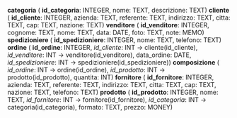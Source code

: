 **categoria** (  **id_categoria**: INTEGER, nome: TEXT, descrizione: TEXT)
**cliente** (  **id_cliente**: INTEGER, azienda: TEXT, referente: TEXT, indirizzo: TEXT, citta: TEXT, cap: TEXT, nazione: TEXT)
**venditore** (  **id_venditore**: INTEGER, cognome: TEXT, nome: TEXT, data: DATE, foto: TEXT, note: MEMO)
**spedizioniere** (  **id_spedizioniere**: INTEGER, nome: TEXT, telefono: TEXT)
**ordine** (  **id_ordine**: INTEGER, _id_cliente_: INT -> cliente(id_cliente), _id_venditore_: INT -> venditore(id_venditore), data_ordine: DATE, _id_spedizioniere_: INT -> spedizioniere(id_spedizioniere))
**composizione** (  _id_ordine_: INT -> ordine(id_ordine), _id_prodotto_: INT -> prodotto(id_prodotto), quantita: INT)
**fornitore** (  **id_fornitore**: INTEGER, azienda: TEXT, referente: TEXT, indirizzo: TEXT, citta: TEXT, cap: TEXT, nazione: TEXT, telefono: TEXT)
**prodotto** (  **id_prodotto**: INTEGER, nome: TEXT, _id_fornitore_: INT -> fornitore(id_fornitore), _id_categoria_: INT -> categoria(id_categoria), formato: TEXT, prezzo: MONEY)
